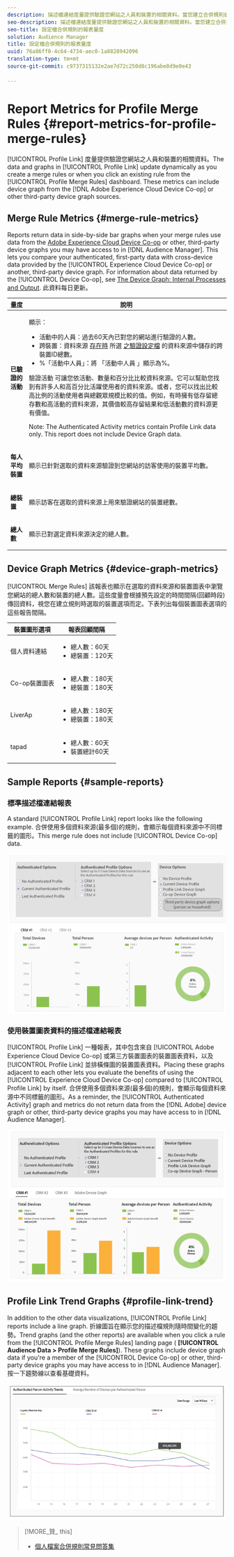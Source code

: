 ```yaml
---
description: 描述檔連結度量提供驗證您網站之人員和裝置的相關資料。當您建立合併規則或從「描述檔合併規則」控制面板按一下現有規則時，「設定檔連結」中的資料和圖形會動態更新。這些度量可包含Adobe Experience Cloud Device Co-op或其他第三方裝置圖形來源的裝置圖表。
seo-description: 描述檔連結度量提供驗證您網站之人員和裝置的相關資料。當您建立合併規則或從「描述檔合併規則」控制面板按一下現有規則時，「設定檔連結」中的資料和圖形會動態更新。這些度量可包含Adobe Experience Cloud Device Co-op或其他第三方裝置圖形來源的裝置圖表。
seo-title: 設定檔合併規則的報表量度
solution: Audience Manager
title: 設定檔合併規則的報表量度
uuid: 76a86ff0-4c64-4734-aec0-1a8828942096
translation-type: tm+mt
source-git-commit: c9737315132e2ae7d72c250d8c196abe8d9e0e43

---
```



# Report Metrics for Profile Merge Rules {#report-metrics-for-profile-merge-rules}

[!UICONTROL Profile Link] 度量提供驗證您網站之人員和裝置的相關資料。The data and graphs in [!UICONTROL Profile Link] update dynamically as you create a merge rules or when you click an existing rule from the [!UICONTROL Profile Merge Rules] dashboard. These metrics can include device graph from the [!DNL Adobe Experience Cloud Device Co-op] or other third-party device graph sources.

## Merge Rule Metrics {#merge-rule-metrics}

Reports return data in side-by-side bar graphs when your merge rules use data from the [Adobe Experience Cloud Device Co-op](https://marketing.adobe.com/resources/help/en_US/mcdc/) or other, third-party device graphs you may have access to in [!DNL Audience Manager]. This lets you compare your authenticated, first-party data with cross-device data provided by the [!UICONTROL Experience Cloud Device Co-op] or another, third-party device graph. For information about data returned by the [!UICONTROL Device Co-op], see [The Device Graph: Internal Processes and Output](https://marketing.adobe.com/resources/help/en_US/mcdc/mcdc-processes.html). 此資料每日更新。

<table id="table_A7FB2F9804F84AC8A6DD05C0E6EE7555"> 
 <thead> 
  <tr> 
   <th colname="col1" class="entry"> 量度 </th> 
   <th colname="col2" class="entry"> 說明 </th> 
  </tr> 
 </thead>
 <tbody> 
  <tr> 
   <td colname="col1"> <p> <b><span class="wintitle"> 已驗證的活動</span></b> </p> </td> 
   <td colname="col2"> <p>顯示： </p> 
    <ul id="ul_7F7373919A4A49028EF4BF7B28D9F8E9"> 
     <li id="li_FE2F93C496D64ED8928B3E522C9585EA"> <span class="wintitle"> 活動中的人員</span>：過去60天內已對您的網站進行驗證的人數。 </li> 
     <li id="li_60CFD26EE68B442683C0ED5FED1A79C8"> <span class="wintitle"> 跨裝置</span>：資料來源 <a href="../../features/profile-merge-rules/merge-rules-start.md#create-data-source"> 存在時</a> 所選 <a href="../../features/manage-datasources.md#create-data-source"></a><a href="../../features/profile-merge-rules/merge-rule-definitions.md"> 之驗證設定檔</a> 的資料來源中儲存的跨裝置ID總數。 </li> 
     <li id="li_F2F07B6A326C4A18B79A0CF2C47D9677"> <span class="wintitle"> %「活動中人員</span>」：將 <span class="wintitle"> 「活動中人員</span> 」顯示為%。 </li> 
    </ul> <p> <span class="wintitle"> 驗證活動</span> 可讓您依活動、數量和百分比比較資料來源。它可以幫助您找到有許多人和高百分比活躍使用者的資料來源。或者，您可以找出比較高比例的活動使用者與總觀眾規模比較的值。例如，有時擁有低存留總存數和高活動的資料來源，其價值較高存留結果和低活動數的資料源更有價值。 </p> <p> <p>Note: The <span class="wintitle"> Authenticated Activity</span> metrics contain <span class="wintitle"> Profile Link</span> data only. This report does not include <span class="wintitle"> Device Graph</span> data. </p> </p> </td> 
  </tr> 
  <tr> 
   <td colname="col1"> <p> <b><span class="wintitle"> 每人平均裝置</span></b> </p> </td> 
   <td colname="col2"> <p> 顯示已針對選取的資料來源驗證到您網站的訪客使用的裝置平均數。 </p> </td> 
  </tr> 
  <tr> 
   <td colname="col1"> <p> <b><span class="wintitle"> 總裝置</span></b> </p> </td> 
   <td colname="col2"> <p>顯示訪客在選取的資料來源上用來驗證網站的裝置總數。 </p> </td> 
  </tr> 
  <tr> 
   <td colname="col1"> <p> <b><span class="wintitle"> 總人數</span></b> </p> </td> 
   <td colname="col2"> <p>顯示已對選定資料來源決定的總人數。 </p> </td> 
  </tr> 
 </tbody> 
</table>

## Device Graph Metrics {#device-graph-metrics}

[!UICONTROL Merge Rules] 該報表也顯示在選取的資料來源和裝置圖表中瀏覽您網站的總人數和裝置的總人數。這些度量會根據預先設定的時間間隔(回顧時段)傳回資料，視您在建立規則時選取的裝置選項而定。下表列出每個裝置圖表選項的這些報告間隔。

<table id="table_038983EBC71F4A55BBCA99212AC5DEE6"> 
 <thead> 
  <tr> 
   <th colname="col1" class="entry"> 裝置圖形選項 </th> 
   <th colname="col2" class="entry"> 報表回顧間隔 </th> 
  </tr>
 </thead>
 <tbody> 
  <tr> 
   <td colname="col1"> <p><span class="wintitle"> 個人資料連結</span> </p> </td> 
   <td colname="col2"> <p> 
     <ul id="ul_B2FF2341573840549FFB96579F537082"> 
      <li id="li_B37323C2F2434F41B407500AC5C15447">總人數：60天 </li> 
      <li id="li_08D911224A60418BBB3CFB4E70CE73D4">總裝置：120天 </li> 
     </ul> </p> </td> 
  </tr> 
  <tr> 
   <td colname="col1"> <p><span class="wintitle"> Co-op裝置圖表</span> </p> </td> 
   <td colname="col2"> <p> 
     <ul id="ul_64AD1DD89DF64703B70B973A463BA020"> 
      <li id="li_D7D3A3871F434CBFA71BE8929EB41648">總人數：180天 </li> 
      <li id="li_125D387986B2463EB310203CE5857EDA">總裝置：180天 </li> 
     </ul> </p> </td> 
  </tr> 
  <tr> 
   <td colname="col1"> <p><span class="wintitle"> LiverAp</span> </p> </td> 
   <td colname="col2"> <p> 
     <ul id="ul_2772F3AD7E1440789B635794ECDE8DFB"> 
      <li id="li_1432363829D64615B1D349A3722D6268">總人數：180天 </li> 
      <li id="li_D5C0E3CE92524B54BBD36C73A326292B">總裝置：180天 </li> 
     </ul> </p> </td> 
  </tr> 
  <tr> 
   <td colname="col1"> <p><span class="wintitle"> tapad</span> </p> </td> 
   <td colname="col2"> <p> 
     <ul id="ul_274529DB58E6442E95C6AD89BECB1362"> 
      <li id="li_67102211A72A4E47AACFE5E369793C17">總人數：60天 </li> 
      <li id="li_3E8F3DA6A7B5487895A626674DA363A5">裝置總計60天 </li> 
     </ul> </p> </td> 
  </tr> 
 </tbody> 
</table>

## Sample Reports {#sample-reports}

### 標準描述檔連結報表

A standard [!UICONTROL Profile Link] report looks like the following example. 合併使用多個資料來源(最多個)的規則，會顯示每個資料來源中不同標籤的圖形。This merge rule does not include [!UICONTROL Device Co-op] data.

![](assets/coop-metrics1.png)

### 使用裝置圖表資料的描述檔連結報表

[!UICONTROL Profile Link] 一種報表，其中包含來自 [!UICONTROL Adobe Experience Cloud Device Co-op] 或第三方裝置圖表的裝置圖表資料，以及 [!UICONTROL Profile Link] 並排橫條圖的裝置圖表資料。Placing these graphs adjacent to each other lets you evaluate the benefits of using the [!UICONTROL Experience Cloud Device Co-op] compared to [!UICONTROL Profile Link] by itself. 合併使用多個資料來源(最多個)的規則，會顯示每個資料來源中不同標籤的圖形。As a reminder, the [!UICONTROL Authenticated Activity] graph and metrics do not return data from the [!DNL Adobe] device graph or other, third-party device graphs you may have access to in [!DNL Audience Manager].

![](assets/coop-metrics2.png)

## Profile Link Trend Graphs {#profile-link-trend}

In addition to the other data visualizations, [!UICONTROL Profile Link] reports include a line graph. 折線圖旨在顯示您的描述檔規則隨時間變化的趨勢。Trend graphs (and the other reports) are available when you click a rule from the [!UICONTROL Profile Merge Rules] landing page ( **[!UICONTROL Audience Data > Profile Merge Rules]**). These graphs include device graph data if you&#39;re a member of the [!UICONTROL Device Co-op] or other, third-party device graphs you may have access to in [!DNL Audience Manager]. 按一下趨勢線以查看基礎資料。

![](assets/authenticated_trends.png)

>[!MORE_贊_ this]
>
>* [個人檔案合併規則常見問答集](../../faq/faq-profile-merge.md)

